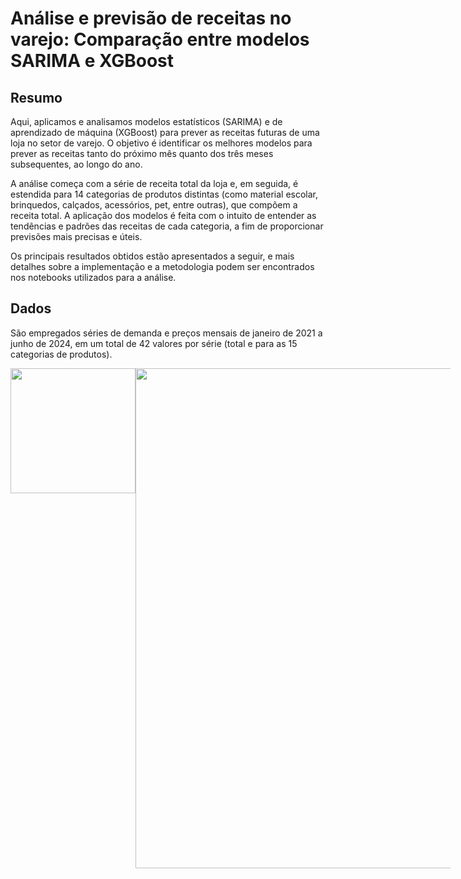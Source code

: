 # Análise e previsão de receitas no varejo: Comparação entre modelos SARIMA e XGBoost

## Resumo

Aqui, aplicamos e analisamos modelos estatísticos (SARIMA) e de aprendizado de máquina (XGBoost) para prever as receitas futuras de uma loja no setor de varejo. O objetivo é identificar os melhores modelos para prever as receitas tanto do próximo mês quanto dos três meses subsequentes, ao longo do ano.

A análise começa com a série de receita total da loja e, em seguida, é estendida para 14 categorias de produtos distintas (como material escolar, brinquedos, calçados, acessórios, pet, entre outras), que compõem a receita total. A aplicação dos modelos é feita com o intuito de entender as tendências e padrões das receitas de cada categoria, a fim de proporcionar previsões mais precisas e úteis.

Os principais resultados obtidos estão apresentados a seguir, e mais detalhes sobre a implementação e a metodologia podem ser encontrados nos notebooks utilizados para a análise.

## Dados
São empregados séries de demanda e preços mensais de janeiro de 2021 a junho de 2024, em um total de 42 valores por série (total e para as 15 categorias de produtos).
<div style="display: flex; justify-content: space-between;">
  <img src="https://raw.githubusercontent.com/jhonatan95w/SeriesTemporais-Varejo/e8a725030a39dd8e2ec3256d9f9c16fd91a64ff5/Images/Dados_ReceitaTotal.png" width="200">
  <img src="https://raw.githubusercontent.com/jhonatan95w/SeriesTemporais-Varejo/a012796bee12cf7e4c6dd5c6d175321aa64b4dd0/Images/Grafico_ReceitaTotal.png" width="800">
</div>
